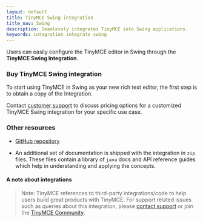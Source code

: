 ```yaml
---
layout: default
title: TinyMCE Swing integration
title_nav: Swing
description: Seamlessly integrates TinyMCE into Swing applications.
keywords: integration integrate swing
---
```


Users can easily configure the TinyMCE editor in Swing through the **TinyMCE Swing Integration**. 

### Buy TinyMCE Swing integration

To start using TinyMCE in Swing as your new rich text editor, the first step is to obtain a copy of the Integration. 

Contact [customer support](https://www.tiny.cloud/contact/) to discuss pricing options for a customized TinyMCE Swing integration for your specific use case.

### Other resources

* [GitHub repository](https://github.com/tinymce/tinymce-swing-codesamples)

* An additional set of documentation is shipped with the integration in `zip` files. These files contain a library of `java` docs and API reference guides which help in understanding and applying the concepts.

#### A note about integrations

> Note: TinyMCE references to third-party integrations/code to help users build great products with TinyMCE. For support related issues such as queries about this integration, please [contact support](https://support.tiny.cloud/hc/en-us/requests/new) or join the [TinyMCE Community](https://community.tiny.cloud/).

